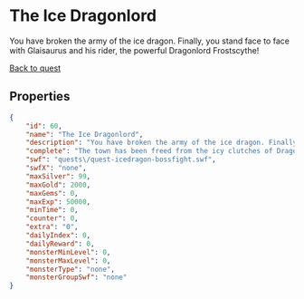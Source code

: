 # The Ice Dragonlord

You have broken the army of the ice dragon. Finally, you stand face to face with Glaisaurus and his rider, the powerful Dragonlord Frostscythe!

[Back to quest](../quests.md)

## Properties

```json
{
    "id": 60,
    "name": "The Ice Dragonlord",
    "description": "You have broken the army of the ice dragon. Finally, you stand face to face with Glaisaurus and his rider, the powerful Dragonlord Frostscythe!",
    "complete": "The town has been freed from the icy clutches of Dragonlord Frostscythe and Glaisaurus. The evil Dragonlord is merely defeated, not destroyed. You know that you will face his power again.",
    "swf": "quests\/quest-icedragon-bossfight.swf",
    "swfX": "none",
    "maxSilver": 99,
    "maxGold": 2000,
    "maxGems": 0,
    "maxExp": 50000,
    "minTime": 0,
    "counter": 0,
    "extra": "0",
    "dailyIndex": 0,
    "dailyReward": 0,
    "monsterMinLevel": 0,
    "monsterMaxLevel": 0,
    "monsterType": "none",
    "monsterGroupSwf": "none"
}
```

